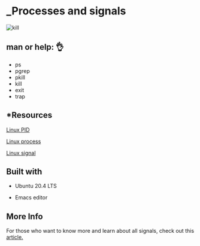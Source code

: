 # _Processes and signals



![kill](https://user-images.githubusercontent.com/85587286/160527675-0ca250d5-5f9c-403a-af17-1218ab4696ab.jpeg)


## man or help: 👌

- ps
- pgrep
- pkill
- kill
- exit
- trap


## *Resources

[Linux PID](http://www.linfo.org/pid.html)

[Linux process](https://www.thegeekstuff.com/2012/03/linux-processes-environment/)

[Linux signal](https://www.thegeekstuff.com/2012/03/linux-signals-fundamentals/)

## Built with

- Ubuntu 20.4 LTS

- Emacs editor


## More Info

For those who want to know more and learn about all signals, check out this [article.](https://www.computerhope.com/unix/signals.htm)
